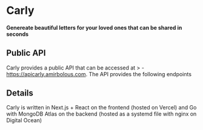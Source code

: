 # Carly
#### Genereate beautiful letters for your loved ones that can be shared in seconds


## Public API
Carly provides a public API that can be accessed at > - https://apicarly.amirbolous.com. The API provides the following endpoints

## Details
Carly is written in Next.js + React on the frontend (hosted on Vercel) and Go with MongoDB Atlas on the backend (hosted as a systemd file with nginx on Digital Ocean)
